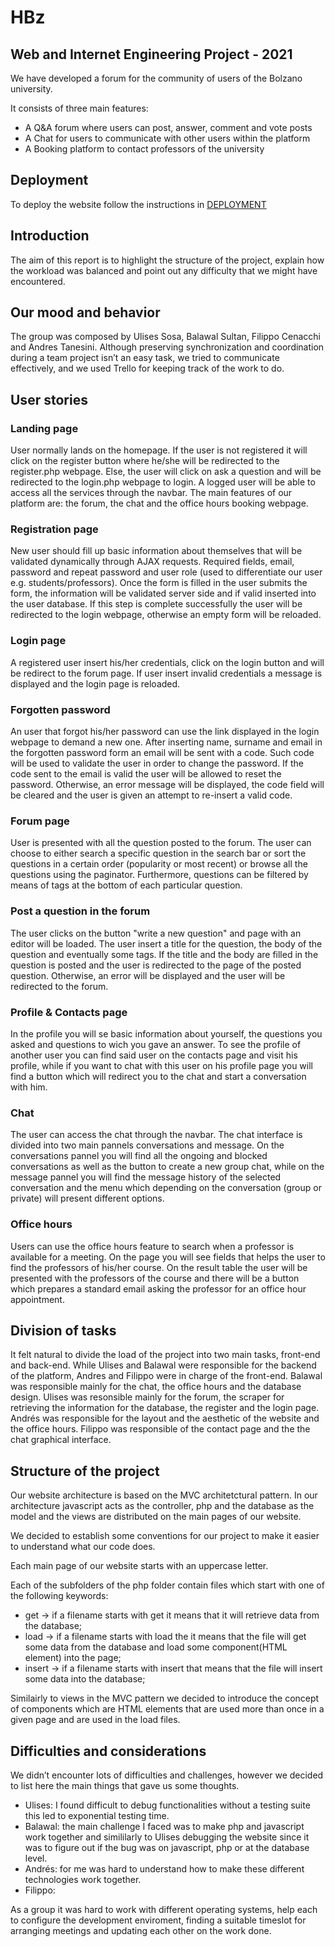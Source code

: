 # HBz

## Web and Internet Engineering Project - 2021

We have developed a forum for the community of users of the Bolzano university.

It consists of three main features: 
* A Q&A forum where users can post, answer, comment and vote posts
* A Chat for users to communicate with other users within the platform 
* A Booking platform to contact professors of the university

## Deployment
To deploy the website follow the instructions in [DEPLOYMENT](master/Deployment.md)

## Introduction
The aim of this report is to highlight the structure of the project, explain how the workload was balanced and point out any difficulty that we might have encountered.

## Our mood and behavior
The group was composed by Ulises Sosa, Balawal Sultan, Filippo Cenacchi and Andres Tanesini. Although preserving synchronization and coordination during a team project isn’t an easy task, we tried to communicate effectively, and we used Trello for keeping track of the work to do. 

## User stories

### Landing page
User normally lands on the homepage. If the user is not registered it will click on the register button where he/she will be redirected to the register.php webpage. Else, the user will click on ask a question and will be redirected to the login.php webpage to login. A logged user will be able to access all the services through the navbar. The main features of our platform are: the forum, the chat and the office hours booking webpage.

### Registration page
New user should fill up basic information about themselves that will be validated dynamically through AJAX requests. Required fields, email, password and repeat password and user role (used to differentiate our user e.g. students/professors). Once the form is filled in the user submits the form, the information will be validated server side and if valid inserted into the user database. If this step is complete successfully the user will be redirected to the login webpage, otherwise an empty form will be reloaded.

### Login page
A registered user insert his/her credentials, click on the login button and will be redirect to the forum page. If user insert invalid credentials a message is displayed and the login page is reloaded.

### Forgotten password
An user that forgot his/her password can use the link displayed in the login webpage to demand a new one. After inserting name, surname and email in the forgotten password form an email will be sent with a code. Such code will be used to validate the user in order to change the password. If the code sent to the email is valid the user will be allowed to reset the password. Otherwise, an error message will be displayed, the code field will be cleared and the user is given an attempt to re-insert a valid code.

### Forum page
User is presented with all the question posted to the forum. The user can choose to either search a specific question in the search bar or sort the questions in a certain order (popularity or most recent) or browse all the questions using the paginator. Furthermore, questions can be filtered by means of tags at the bottom of each particular question.

### Post a question in the forum
The user clicks on the button "write a new question" and page with an editor will be loaded. The user insert a title for the question, the body of the question and eventually some tags. If the title and the body are filled in the question is posted and the user is redirected to the page of the posted question. Otherwise, an error will be displayed and the user will be redirected to the forum.

### Profile & Contacts page
In the profile you will se basic information about yourself, the questions you asked and questions to wich you gave an answer. To see the profile of another user you can find said user on the contacts page and visit his profile, while if you want to chat with this user on his profile page you will find a button which will redirect you to the chat and start a conversation with him.

### Chat
The user can access the chat through the navbar.
The chat interface is divided into two main pannels conversations and message.
On the conversations pannel you will find all the ongoing and blocked conversations as well as the button to create a new group chat, while on the message pannel you will find the message history of the selected conversation and the menu which depending on the conversation (group or private) will present different options.

### Office hours
Users can use the office hours feature to search when a professor is available for a meeting. On the page you will see fields that helps the user to find the professors of his/her course. On the result table the user will be presented with the professors of the course and there will be a button which prepares a standard email asking the professor for an office hour appointment.


## Division of tasks
It felt natural to divide the load of the project into two main tasks, front-end and back-end. While Ulises and Balawal were responsible for the backend of the platform, Andres and Filippo were in charge of the front-end.
Balawal was responsible mainly for the chat, the office hours and the database design.
Ulises was resonsible mainly for the forum, the scraper for retrieving the information for the database, the register and the login page.
Andrés was responsible for the layout and the aesthetic of the website and the office hours.
Filippo was responsible of the contact page and the the chat graphical interface.


## Structure of the project
Our website architecture is based on the MVC architetctural pattern. In our architecture javascript acts as the controller, php and the database as the model and the views are distributed on the main pages of our website.

We decided to establish some conventions for our project to make it easier to understand what our code does.

Each main page of our website starts with an uppercase letter.

Each of the subfolders of the php folder contain files which start with one of the following keywords: 
* get -> if a filename starts with get it means that it will retrieve data from the database;
* load -> if a filename starts with load the it means that the file will get some data from the database and load some component(HTML element) into the page;
* insert -> if a filename starts with insert that means that the file will insert some data into the database;

Similairly to views in the MVC pattern we decided to introduce the concept of components which are HTML elements that are used more than once in a given page and are used in the load files.

## Difficulties and considerations
We didn’t encounter lots of difficulties and challenges, however we decided to list here the main things that gave us some thoughts.
* Ulises: I found difficult to debug functionalities without a testing suite this led to exponential testing time.
* Balawal: the main challenge I faced was to make php and javascript work together and simililarly to Ulises debugging the website since it was to figure out if the bug was on javascript, php or at the database level.
* Andrés: for me was hard to understand how to make these different technologies work together.
* Filippo: 

As a group it was hard to work with different operating systems, help each to configure the development enviroment, finding a suitable timeslot for arranging meetings and updating each other on the work done.


